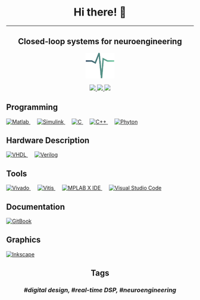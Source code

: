<h1 align="center">Hi there! 👋</h1>
  
<hr/>
<h2 align="center">Closed-loop systems for neuroengineering</h2>


<p align="center">
    <img src="https://github.com/MattiaDif/MattiaDif/blob/main/spike_github.png" width=15% height=15%>
</p>


<p align="center">
  <a href="https://www.google.com/maps/place/Genova+GE,+Italia/@44.4470789,8.820792,12z         /data=!3m1!4b1!4m5!3m4!1s0x12d34152dcd49aad:0x236a84f11881620a!8m2!3d44.4056499!4d8.946256" target="_blank">
    <img src="https://img.shields.io/badge/Where-Italy, Genoa-blue?style=for-the-badge" />
  </a>
  <a href="#" target="_blank"> 
    <img src="https://img.shields.io/badge/Contact-mattia.diflorio@edu.unige.it-white?style=for-the-badge" />
  </a>
  <a href="#" target="_blank"> 
    <img src="https://img.shields.io/badge/Language-Italian%20%26%20English-orange?style=for-the-badge" />
  </a>
</p>

<!--[![Anurag's GitHub stats](https://github-readme-stats.vercel.app/api?username=MattiaDif)](https://github.com/anuraghazra/github-readme-stats)-->



<h2 align="left">Programming</h2>
<p align="left"> 
  <a href="https://fr.mathworks.com/products/matlab.html" target="_blank"> 
    <img alt="Matlab" src="https://img.shields.io/badge/Matlab-orange.svg?style=for-the-badge&logo=matlab&logoColor=white">
  </a>
  &emsp;
  <a href="https://www.mathworks.com/products/simulink.html" target="_blank">
    <img alt="Simulink" src="https://img.shields.io/badge/Simulink-orange.svg?style=for-the-badge&logo=simulink&logoColor=white">
  </a>
  &emsp;
  <a href="#" target="_blank">
    <img alt="C" src="https://img.shields.io/badge/c-%2300599C.svg?style=for-the-badge&logo=c&logoColor=white">
  </a>
  &emsp;
  <a href="#" target="_blank">
    <img alt="C++" src="https://img.shields.io/badge/c++-%2300599C.svg?style=for-the-badge&logo=c%2B%2B&logoColor=white">
  </a>
  &emsp;
  <a href="https://www.python.org/" target="_blank">
    <img alt="Phyton" src="https://img.shields.io/badge/python-3670A0?style=for-the-badge&logo=python&logoColor=ffdd54">
  </a>
</p>


<h2 align="left">Hardware Description</h2>
<p align="left"> 
  <a href="#" target="_blank"> 
    <img alt="VHDL" src="https://img.shields.io/badge/VHDL-yellow.svg?style=for-the-badge&logoColor=white">
  </a>
  &emsp;
  <a href="#" target="_blank"> 
    <img alt="Verilog" src="https://img.shields.io/badge/Verilog-green.svg?style=for-the-badge&logoColor=white">
  </a>
</p>


<h2 align="left">Tools</h2>
<p align="left">
  <a href="https://www.xilinx.com/products/design-tools/vivado.html" target="_blank"> 
    <img alt="Vivado" src="https://img.shields.io/badge/Vivado-yellowgreen.svg?style=for-the-badge&logo=xilinx&logoColor=white">
  </a>
  &emsp;
  <a href="https://www.xilinx.com/products/design-tools/vitis/vitis-platform.html" target="_blank"> 
    <img alt="Vitis" src="https://img.shields.io/badge/Vitis-red.svg?style=for-the-badge&logo=xilinx&logoColor=white">
  </a>
  &emsp;
  <a href="https://www.microchip.com/en-us/tools-resources/develop/mplab-x-ide" target="_blank"> 
    <img alt="MPLAB X IDE" src="https://img.shields.io/badge/MPLAB X IDE-red.svg?style=for-the-badge&logo=microchip&logoColor=white">
  </a>
  &emsp;
  <a href="https://code.visualstudio.com/" target="_blank"> 
    <img alt="Visual Studio Code" src="https://img.shields.io/badge/Visual Studio Code-blue.svg?style=for-the-badge&logo=Visual Studio Code&logoColor=white">
  </a>  
</p>


<h2 align="left">Documentation</h2>
<p align="left">
   <a href="https://www.gitbook.com/" target="_blank"> 
    <img alt="GitBook" src="https://img.shields.io/badge/GitBook-blue.svg?style=for-the-badge&logo=GitBook&logoColor=white">
  </a>
</p>


<h2 align="left">Graphics</h2>
<p align="left">
  <a href="https://inkscape.org/" target="_blank"> 
    <img alt="Inkscape" src="https://img.shields.io/badge/Inkscape-white.svg?style=for-the-badge&logo=Inkscape&logoColor=black">
  </a>
</p>


<h2 align="center">Tags</h2>
<h3 align="center">
  <em>#digital design, #real-time DSP, #neuroengineering</em> 
</h3>

<!--
**MattiaDif/MattiaDif** is a ✨ _special_ ✨ repository because its `README.md` (this file) appears on your GitHub profile.

Here are some ideas to get you started:

- 🔭 I’m currently working on ...
- 🌱 I’m currently learning ...
- 👯 I’m looking to collaborate on ...
- 🤔 I’m looking for help with ...
- 💬 Ask me about ...
- 📫 How to reach me: ...
- 😄 Pronouns: ...
- ⚡ Fun fact: ...
-->
